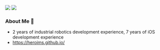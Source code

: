 <div  align="left">
  <img src="https://github-readme-stats.vercel.app/api?username=heroims&count_private=true&show_icons=true&hide=prs&theme=radical" />
  <img src="https://github-readme-stats.vercel.app/api/top-langs/?username=heroims&&langs_count=8&hide=html,ejs,scss,asp,css&layout=compact&bg_color=100,e96443,904e95&title_color=fff&text_color=fff" />

</div>
<div>

### About Me 👋
- 2 years of industrial robotics development experience, 7 years of iOS development experience
- https://heroims.github.io/

</div>




<!--
**heroims/heroims** is a ✨ _special_ ✨ repository because its `README.md` (this file) appears on your GitHub profile.

Here are some ideas to get you started:

- 🔭 I’m currently working on ...
- 🌱 I’m currently learning ...
- 👯 I’m looking to collaborate on ...
- 🤔 I’m looking for help with ...
- 💬 Ask me about ...
- 📫 How to reach me: ...
- 😄 Pronouns: ...
- ⚡ Fun fact: ...
-->
